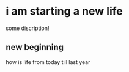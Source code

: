 # i am starting a new life

some discription!

## new beginning
how is life from today till last year